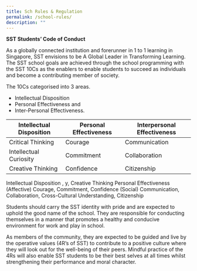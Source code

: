 ```yaml
---
title: Sch Rules & Regulation
permalink: /school-rules/
description: ""
---
```

**SST Students’ Code of Conduct**

As a globally connected institution and forerunner in 1 to 1 learning in Singapore, SST envisions to be A Global Leader in Transforming Learning. The SST school goals are achieved through the school programming with the SST 10Cs as the enablers to enable students to succeed as individuals and become a contributing member of society. 

The 10Cs categorised into 3 areas.

* Intellectual Disposition 
* Personal Effectiveness and 
* Inter-Personal Effectiveness.



| Intellectual Disposition | Personal Effectiveness | Interpersonal Effectiveness |
| -------- | -------- | -------- |
| Critical Thinking |Courage| Communication|
Intellectual Curiosity | Commitment| Collaboration |
Creative Thinking | Confidence     | Citizenship|fsfsd| dfgdgf |





Intellectual Disposition	, y, Creative Thinking
Personal Effectiveness (Affective)	Courage, Commitment, Confidence
 (Social)	Communication, Collaboration, Cross-Cultural Understanding, Citizenship

Students should carry the SST identity with pride and are expected to uphold the good name of the school. They are responsible for conducting themselves in a manner that promotes a healthy and conducive environment for work and play in school. 

As members of the community, they are expected to be guided and live by the operative values (4R’s of SST) to contribute to a positive culture where they will look out for the well-being of their peers. Mindful practice of the 4Rs will also enable SST students to be their best selves at all times whilst strengthening their performance and moral character.